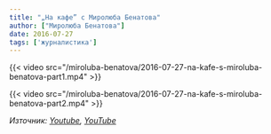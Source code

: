 ```yaml
---
title: "„На кафе” с Миролюба Бенатова"
author: ["Миролюба Бенатова"]
date: 2016-07-27
tags: ['журналистика']
---
```


{{< video src="/miroluba-benatova/2016-07-27-na-kafe-s-miroluba-benatova-part1.mp4" >}}

{{< video src="/miroluba-benatova/2016-07-27-na-kafe-s-miroluba-benatova-part2.mp4" >}}

*Източник: [Youtube](https://www.youtube.com/watch?v=w5684El43IQ), [YouTube](https://www.youtube.com/watch?v=x2Nt88eRu18)*